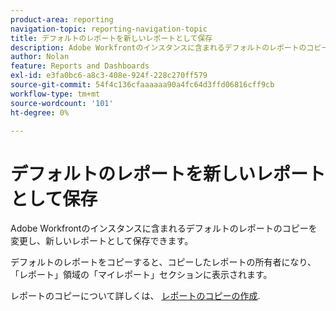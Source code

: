 ```yaml
---
product-area: reporting
navigation-topic: reporting-navigation-topic
title: デフォルトのレポートを新しいレポートとして保存
description: Adobe Workfrontのインスタンスに含まれるデフォルトのレポートのコピーを変更し、新しいレポートとして保存できます。
author: Nolan
feature: Reports and Dashboards
exl-id: e3fa0bc6-a8c3-408e-924f-228c270ff579
source-git-commit: 54f4c136cfaaaaaa90a4fc64d3ffd06816cff9cb
workflow-type: tm+mt
source-wordcount: '101'
ht-degree: 0%

---
```


# デフォルトのレポートを新しいレポートとして保存

Adobe Workfrontのインスタンスに含まれるデフォルトのレポートのコピーを変更し、新しいレポートとして保存できます。

デフォルトのレポートをコピーすると、コピーしたレポートの所有者になり、「レポート」領域の「マイレポート」セクションに表示されます。

レポートのコピーについて詳しくは、 [レポートのコピーの作成](../../../reports-and-dashboards/reports/creating-and-managing-reports/create-copy-report.md).
